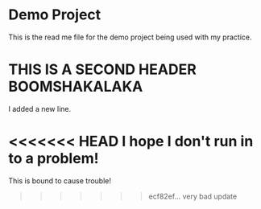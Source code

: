 # Demo Project

This is the read me file for the demo project being used with my practice.

# THIS IS A SECOND HEADER BOOMSHAKALAKA

I added a new line.

<<<<<<< HEAD
I hope I don't run in to a problem!
=======
This is bound to cause trouble!
>>>>>>> ecf82ef... very bad update
